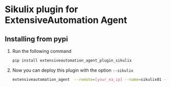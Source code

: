 # Sikulix plugin for ExtensiveAutomation Agent

Installing from pypi
--------------------

1. Run the following command

    ```bash
    pip install extensiveautomation_agent_plugin_sikulix
    ```
    
2. Now you can deploy this plugin with the option `--sikulix`


    ```bash
    extensiveautomation_agent  --remote=[your_ea_ip] --name=sikulix01 --sikulix
    ```
